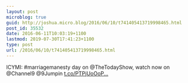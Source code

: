 ```yaml
---
layout: post
microblog: true
guid: http://joshua.micro.blog/2016/06/10/t741405413719998465.html
post_id: 35532
date: 2016-06-11T10:03:19+1100
lastmod: 2019-07-30T17:41:23+1100
type: post
url: /2016/06/10/t741405413719998465.html
---
```

ICYMI: #marriagemanesty day on @TheTodayShow, watch now on @Channel9 @9Jumpin [t.co/PTPjUoOoP...](https://t.co/PTPjUoOoPm)
